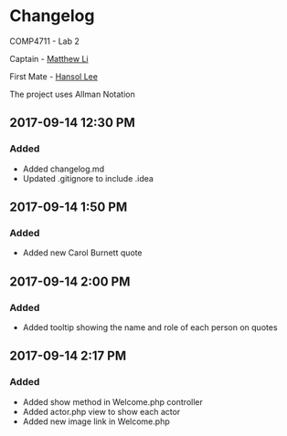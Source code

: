 # Changelog
COMP4711 - Lab 2

Captain - [Matthew Li](http://github.com/itsmattli)

First Mate - [Hansol Lee](http://github.com/leehansol1993)

The project uses Allman Notation

## 2017-09-14 12:30 PM
### Added
- Added changelog.md
- Updated .gitignore to include .idea

## 2017-09-14 1:50 PM
### Added
- Added new Carol Burnett quote

## 2017-09-14 2:00 PM
### Added
- Added tooltip showing the name and role of each person on quotes

## 2017-09-14 2:17 PM
### Added
- Added show method in Welcome.php controller
- Added actor.php view to show each actor
- Added new image link in Welcome.php 